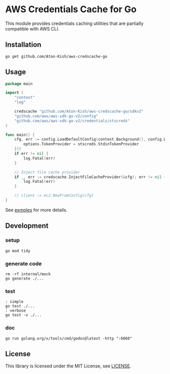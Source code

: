 # AWS Credentials Cache for Go

This module provides credentials caching utilities that are partially compatible with AWS CLI.

## Installation

```shell
go get github.com/Aton-Kish/aws-credscache-go
```

## Usage

```go
package main

import (
	"context"
	"log"

	credscache "github.com/Aton-Kish/aws-credscache-go/sdkv2"
	"github.com/aws/aws-sdk-go-v2/config"
	"github.com/aws/aws-sdk-go-v2/credentials/stscreds"
)

func main() {
	cfg, err := config.LoadDefaultConfig(context.Background(), config.WithAssumeRoleCredentialOptions(func(options *stscreds.AssumeRoleOptions) {
		options.TokenProvider = stscreds.StdinTokenProvider
	}))
	if err != nil {
		log.Fatal(err)
	}

	// Inject file cache provider
	if _, err := credscache.InjectFileCacheProvider(&cfg); err != nil {
		log.Fatal(err)
	}

	// client := ec2.NewFromConfig(cfg)
}
```

See [exmples](./_examples/) for more details.

## Development

### setup

```shell
go mod tidy
```

### generate code

```shell
rm -rf internal/mock
go generate ./...
```

### test

```shell
: simple
go test ./...
: verbose
go test -v ./...
```

### doc

```shell
go run golang.org/x/tools/cmd/godoc@latest -http ":6060"
```

## License

This library is licensed under the MIT License, see [LICENSE](./LICENSE).
